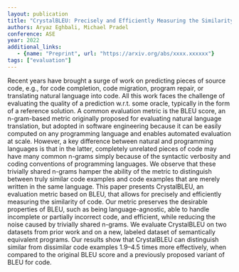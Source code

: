 ```yaml
---
layout: publication
title: "CrystalBLEU: Precisely and Efficiently Measuring the Similarity of Code"
authors: Aryaz Eghbali, Michael Pradel
conference: ASE
year: 2022
additional_links:
   - {name: "Preprint", url: "https://arxiv.org/abs/xxxx.xxxxxx"}
tags: ["evaluation"]
---
```

Recent years have brought a surge of work on predicting pieces
of source code, e.g., for code completion, code migration, program
repair, or translating natural language into code. All this work faces
the challenge of evaluating the quality of a prediction w.r.t. some
oracle, typically in the form of a reference solution. A common
evaluation metric is the BLEU score, an n-gram-based metric originally proposed for evaluating natural language translation, but
adopted in software engineering because it can be easily computed
on any programming language and enables automated evaluation at
scale. However, a key difference between natural and programming
languages is that in the latter, completely unrelated pieces of code
may have many common n-grams simply because of the syntactic
verbosity and coding conventions of programming languages. We
observe that these trivially shared n-grams hamper the ability of
the metric to distinguish between truly similar code examples and
code examples that are merely written in the same language. This
paper presents CrystalBLEU, an evaluation metric based on BLEU,
that allows for precisely and efficiently measuring the similarity of
code. Our metric preserves the desirable properties of BLEU, such
as being language-agnostic, able to handle incomplete or partially
incorrect code, and efficient, while reducing the noise caused by
trivially shared n-grams. We evaluate CrystalBLEU on two datasets
from prior work and on a new, labeled dataset of semantically equivalent programs. Our results show that CrystalBLEU can distinguish
similar from dissimilar code examples 1.9–4.5 times more effectively, when compared to the original BLEU score and a previously
proposed variant of BLEU for code.
